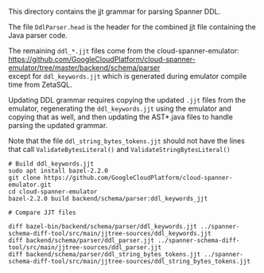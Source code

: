 This directory contains the jjt grammar for parsing Spanner DDL.

The file `DdlParser.head` is the header for the combined jjt file containing the
Java parser code.

The remaining `ddl_*.jjt` files come from the cloud-spanner-emulator: \
https://github.com/GoogleCloudPlatform/cloud-spanner-emulator/tree/master/backend/schema/parser
\
except for `ddl_keywords.jjt` which is generated during emulator compile time
from ZetaSQL.

Updating DDL grammar requires copying the updated `.jjt` files from the
emulator, regenerating the `ddl_keywords.jjt` using the emulator and copying
that as well, and then updating the AST\*.java files to handle parsing the
updated grammar.

Note that the file `ddl_string_bytes_tokens.jjt` should not have the lines
that call `ValidateBytesLiteral()` and `ValidateStringBytesLiteral()`

```shell
# Build ddl_keywords.jjt
sudo apt install bazel-2.2.0
git clone https://github.com/GoogleCloudPlatform/cloud-spanner-emulator.git
cd cloud-spanner-emulator
bazel-2.2.0 build backend/schema/parser:ddl_keywords_jjt

# Compare JJT files

diff bazel-bin/backend/schema/parser/ddl_keywords.jjt ../spanner-schema-diff-tool/src/main/jjtree-sources/ddl_keywords.jjt
diff backend/schema/parser/ddl_parser.jjt ../spanner-schema-diff-tool/src/main/jjtree-sources/ddl_parser.jjt
diff backend/schema/parser/ddl_string_bytes_tokens.jjt ../spanner-schema-diff-tool/src/main/jjtree-sources/ddl_string_bytes_tokens.jjt
```
